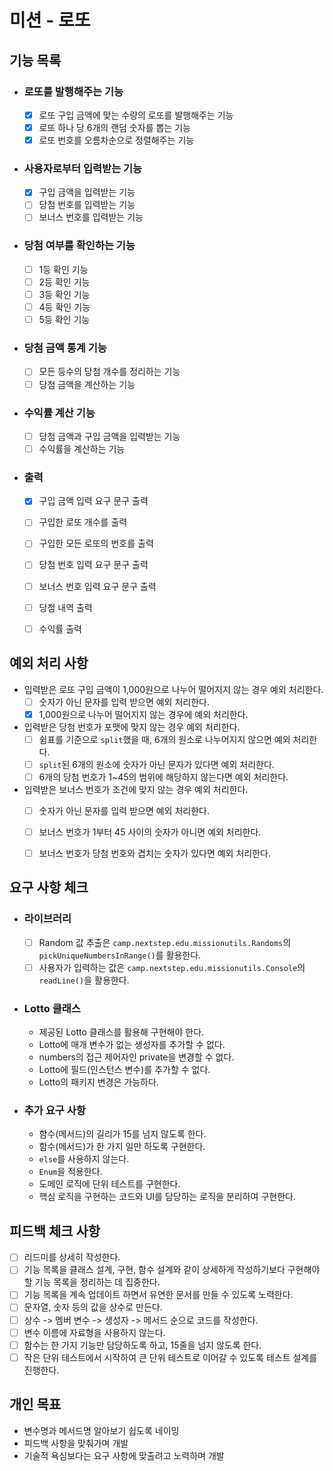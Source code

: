# 미션 - 로또

## 기능 목록

- ### 로또를 발행해주는 기능
  - [x] 로또 구입 금액에 맞는 수량의 로또를 발행해주는 기능
  - [x] 로또 하나 당 6개의 랜덤 숫자를 뽑는 기능
  - [x] 로또 번호를 오름차순으로 정렬해주는 기능

- ### 사용자로부터 입력받는 기능
  - [x] 구입 금액을 입력받는 기능
  - [ ] 당첨 번호를 입력받는 기능
  - [ ] 보너스 번호를 입력받는 기능

- ### 당첨 여부를 확인하는 기능
  - [ ] 1등 확인 기능
  - [ ] 2등 확인 기능
  - [ ] 3등 확인 기능
  - [ ] 4등 확인 기능
  - [ ] 5등 확인 기능

- ### 당첨 금액 통계 기능
  - [ ] 모든 등수의 당첨 개수를 정리하는 기능
  - [ ] 당첨 금액을 계산하는 기능

- ### 수익률 계산 기능
  - [ ] 당첨 금액과 구입 금액을 입력받는 기능
  - [ ] 수익률을 계산하는 기능

- ### 출력
  - [x] 구입 금액 입력 요구 문구 출력
  - [ ] 구입한 로또 개수를 출력
  - [ ] 구입한 모든 로또의 번호를 출력
  - [ ] 당첨 번호 입력 요구 문구 출력
  - [ ] 보너스 번호 입력 요구 문구 출력
  - [ ] 당첨 내역 출력
  - [ ] 수익률 출력


## 예외 처리 사항

- 입력받은 로또 구입 금액이 1,000원으로 나누어 떨어지지 않는 경우 예외 처리한다.
  - [ ] 숫자가 아닌 문자를 입력 받으면 예외 처리한다.
  - [x] 1,000원으로 나누어 떨어지지 않는 경우에 예외 처리한다.

- 입력받은 당첨 번호가 포맷에 맞지 않는 경우 예외 처리한다.
  - [ ] 쉼표를 기준으로 `split`했을 때, 6개의 원소로 나누어지지 않으면 예외 처리한다.
  - [ ] `split`된 6개의 원소에 숫자가 아닌 문자가 있다면 예외 처리한다.
  - [ ] 6개의 당첨 번호가 1~45의 범위에 해당하지 않는다면 예외 처리한다.

- 입력받은 보너스 번호가 조건에 맞지 않는 경우 예외 처리한다.
  - [ ] 숫자가 아닌 문자를 입력 받으면 예외 처리한다.
  - [ ] 보너스 번호가 1부터 45 사이의 숫자가 아니면 예외 처리한다.
  - [ ] 보너스 번호가 당첨 번호와 겹치는 숫자가 있다면 예외 처리한다.


## 요구 사항 체크

- ### 라이브러리
  - [ ] Random 값 추출은 `camp.nextstep.edu.missionutils.Randoms`의 `pickUniqueNumbersInRange()`를 활용한다.
  - [ ] 사용자가 입력하는 값은 `camp.nextstep.edu.missionutils.Console`의 `readLine()`을 활용한다.

- ### Lotto 클래스
  - 제공된 Lotto 클래스를 활용해 구현해야 한다.
  - Lotto에 매개 변수가 없는 생성자를 추가할 수 없다.
  - numbers의 접근 제어자인 private을 변경할 수 없다.
  - Lotto에 필드(인스턴스 변수)를 추가할 수 없다.
  - Lotto의 패키지 변경은 가능하다.

- ### 추가 요구 사항
  - 함수(메서드)의 길리가 15를 넘지 않도록 한다.
  - 함수(메서드)가 한 가지 일만 하도록 구현한다.
  - `else`를 사용하지 않는다.
  - `Enum`을 적용한다.
  - 도메인 로직에 단위 테스트를 구현한다.
  - 핵심 로직을 구현하는 코드와 UI를 담당하는 로직을 분리하여 구현한다.


## 피드백 체크 사항
- [ ] 리드미를 상세히 작성한다.
- [ ] 기능 목록을 클래스 설계, 구현, 함수 설계와 같이 상세하게 작성하기보다 구현해야 할 기능 목록을 정리하는 데 집중한다.
- [ ] 기능 목록을 계속 업데이트 하면서 유연한 문서를 만들 수 있도록 노력한다.
- [ ] 문자열, 숫자 등의 값을 상수로 만든다.
- [ ] 상수 -> 멤버 변수 -> 생성자 -> 메서드 순으로 코드를 작성한다.
- [ ] 변수 이름에 자료형을 사용하지 않는다.
- [ ] 함수는 한 가지 기능만 담당하도록 하고, 15줄을 넘지 않도록 한다.
- [ ] 작은 단위 테스트에서 시작하여 큰 단위 테스트로 이어갈 수 있도록 테스트 설계를 진행한다.

## 개인 목표
- 변수명과 메서드명 알아보기 쉽도록 네이밍
- 피드백 사항을 맞춰가며 개발
- 기술적 욕심보다는 요구 사항에 맞출려고 노력하며 개발

